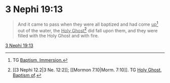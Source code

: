 # 3 Nephi 19:13

> And it came to pass when they were all baptized and had come <u>up</u>[^a] out of the water, the <u>Holy Ghost</u>[^b] did fall upon them, and they were filled with the Holy Ghost and with fire.

[3 Nephi 19:13](https://www.churchofjesuschrist.org/study/scriptures/bofm/3-ne/19?lang=eng&id=p13#p13)


[^a]: TG [Baptism, Immersion.](https://www.churchofjesuschrist.org/study/scriptures/tg/baptism-immersion?lang=eng)
[^b]: [[3 Nephi 12.2|3 Ne. 12:2]]; [[Mormon 7.10|Morm. 7:10]]. TG [Holy Ghost, Baptism of](https://www.churchofjesuschrist.org/study/scriptures/tg/holy-ghost-baptism-of?lang=eng).
